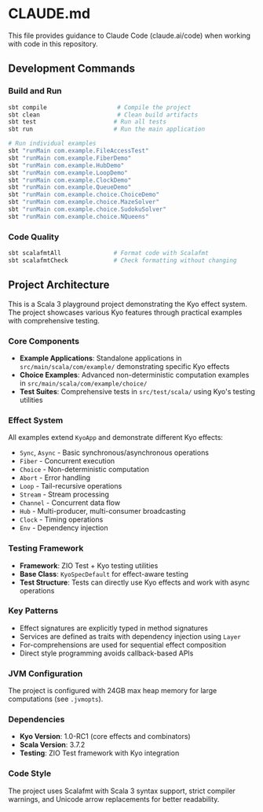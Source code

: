 # CLAUDE.md

This file provides guidance to Claude Code (claude.ai/code) when working with code in this repository.

## Development Commands

### Build and Run

```bash
sbt compile                    # Compile the project
sbt clean                      # Clean build artifacts
sbt test                      # Run all tests
sbt run                       # Run the main application

# Run individual examples
sbt "runMain com.example.FileAccessTest"
sbt "runMain com.example.FiberDemo"
sbt "runMain com.example.HubDemo"
sbt "runMain com.example.LoopDemo"
sbt "runMain com.example.ClockDemo"
sbt "runMain com.example.QueueDemo"
sbt "runMain com.example.choice.ChoiceDemo"
sbt "runMain com.example.choice.MazeSolver"
sbt "runMain com.example.choice.SudokuSolver"
sbt "runMain com.example.choice.NQueens"
```

### Code Quality

```bash
sbt scalafmtAll               # Format code with Scalafmt
sbt scalafmtCheck             # Check formatting without changing
```

## Project Architecture

This is a Scala 3 playground project demonstrating the Kyo effect system. The project showcases various Kyo features through practical examples with comprehensive testing.

### Core Components

- **Example Applications**: Standalone applications in `src/main/scala/com/example/` demonstrating specific Kyo effects
- **Choice Examples**: Advanced non-deterministic computation examples in `src/main/scala/com/example/choice/`
- **Test Suites**: Comprehensive tests in `src/test/scala/` using Kyo's testing utilities

### Effect System

All examples extend `KyoApp` and demonstrate different Kyo effects:

- `Sync`, `Async` - Basic synchronous/asynchronous operations
- `Fiber` - Concurrent execution
- `Choice` - Non-deterministic computation
- `Abort` - Error handling
- `Loop` - Tail-recursive operations
- `Stream` - Stream processing
- `Channel` - Concurrent data flow
- `Hub` - Multi-producer, multi-consumer broadcasting
- `Clock` - Timing operations
- `Env` - Dependency injection

### Testing Framework

- **Framework**: ZIO Test + Kyo testing utilities
- **Base Class**: `KyoSpecDefault` for effect-aware testing
- **Test Structure**: Tests can directly use Kyo effects and work with async operations

### Key Patterns

- Effect signatures are explicitly typed in method signatures
- Services are defined as traits with dependency injection using `Layer`
- For-comprehensions are used for sequential effect composition
- Direct style programming avoids callback-based APIs

### JVM Configuration

The project is configured with 24GB max heap memory for large computations (see `.jvmopts`).

### Dependencies

- **Kyo Version**: 1.0-RC1 (core effects and combinators)
- **Scala Version**: 3.7.2
- **Testing**: ZIO Test framework with Kyo integration

### Code Style

The project uses Scalafmt with Scala 3 syntax support, strict compiler warnings, and Unicode arrow replacements for better readability.
